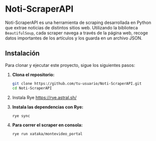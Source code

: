 # Noti-ScraperAPI



Noti-ScraperAPI es una herramienta de scraping desarrollada en Python que extrae noticias de distintos sitios web. Utilizando la biblioteca `BeautifulSoup`, cada scraper navega a través de la página web, recoge datos importantes de los artículos y los guarda en un archivo JSON.



## Instalación

Para clonar y ejecutar este proyecto, sigue los siguientes pasos:

1. **Clona el repositorio:**

   ```bash
   git clone https://github.com/tu-usuario/Noti-ScraperAPI.git
   cd Noti-ScraperAPI
   ```
2. Instala Rye
   https://rye.astral.sh/
   
2. **Instala las dependencias con Rye:**

    ```bash
    rye sync
    ```

3. **Para correr el scraper en consola:**

    ```bash
    rye run xataka/montevideo_portal
    ```

